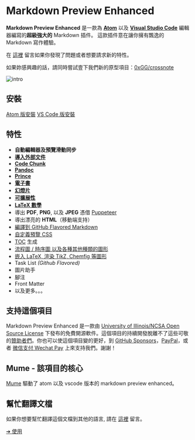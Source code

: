 # Markdown Preview Enhanced

**Markdown Preview Enhanced** 是一款為 [**Atom**](https://atom.io/packages/markdown-preview-enhanced) 以及 [**Visual Studio Code**](https://marketplace.visualstudio.com/items?itemName=shd101wyy.markdown-preview-enhanced) 編輯器編寫的**超級強大的** Markdown 插件。
這款插件意在讓你擁有飄逸的 Markdown 寫作體驗。

在 [這裡](https://github.com/shd101wyy/vscode-markdown-preview-enhanced/issues) 留言如果你發現了問題或者想要請求新的特性。

如果妳感興趣的話，請同時嘗試壹下我們新的原型項目：[0xGG/crossnote](https://github.com/0xGG/crossnote)

![intro](https://user-images.githubusercontent.com/1908863/28227953-eb6eefa4-68a1-11e7-8769-96ea83facf3b.png)

## 安裝

[Atom 版安裝](zh-tw/installation.md)
[VS Code 版安裝](zh-tw/vscode-installation.md)

## 特性

- **自動編輯器及預覽滑動同步**
- **[導入外部文件](zh-tw/file-imports.md)**
- **[Code Chunk](zh-tw/code-chunk.md)**
- **[Pandoc](zh-tw/pandoc.md)**
- **[Prince](zh-tw/prince.md)**
- **[電子書](zh-tw/ebook.md)**
- **[幻燈片](zh-tw/presentation.md)**
- **[可擴展性](zh-tw/extend-parser.md)**
- **[LaTeX 數學](zh-tw/math.md)**
- 導出 **PDF**, **PNG**, 以及 **JPEG** 憑借 [Puppeteer](zh-tw/puppeteer.md)
- 導出漂亮的 **HTML**（移動端支持）
- [編譯到 GitHub Flavored Markdown](zh-tw/markdown.md)
- [自定義預覽 CSS](zh-tw/customize-css.md)
- [TOC](zh-tw/toc.md) 生成
- [流程圖 / 時序圖 以及各種其他種類的圖形](zh-tw/diagrams.md)
- [嵌入 LaTeX, 渲染 TikZ, Chemfig 等圖形](zh-tw/code-chunk.md?id=latex)
- Task List _(Github Flavored)_
- 圖片助手
- 腳注
- Front Matter
- 以及更多。。。

## 支持這個項目

Markdown Preview Enhanced 是一款由 [University of Illinois/NCSA Open Source License](LICENSE.md) 下發布的免費開源軟件。這個項目的持續開發脫離不了這些可敬的[贊助者們](backers.md)。你也可以使這個項目變的更好，到 [GitHub Sponsors](https://github.com/sponsors/shd101wyy)，[PayPal](https://shd101wyy.github.io/markdown-preview-enhanced/#/paypal)，或者 [微信支付 Wechat Pay](https://shd101wyy.github.io/markdown-preview-enhanced/#/wechat) 上來支持我們。謝謝！

## Mume - 該項目的核心

[Mume](https://github.com/shd101wyy/mume) 驅動了 atom 以及 vscode 版本的 markdown preview enhanced。

## 幫忙翻譯文檔

如果你想要幫忙翻譯這個文檔到其他的語言, 請在 [這裡](https://github.com/shd101wyy/vscode-markdown-preview-enhanced/issues) 留言。

[➔ 使用](zh-tw/usages.md)